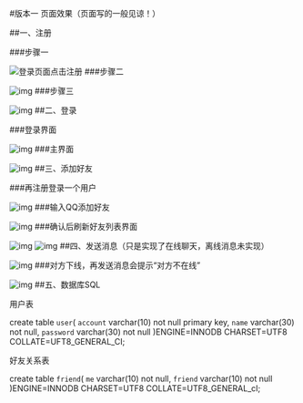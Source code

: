 #版本一   页面效果（页面写的一般见谅！）  


##一、注册  

###步骤一  

![登录页面点击注册](./images/register_step_1.png)
###步骤二  

![img](./images/register_step_2.png)
###步骤三  

![img](./images/register_step_3.png)
##二、登录  

###登录界面  

![img](./images/login_step_1.png)
###主界面  

![img](./images/login_step_2.png)
##三、添加好友  

###再注册登录一个用户  

![img](./images/addFriend_step_1.png)
###输入QQ添加好友  

![img](./images/addFriend_step_2.png)
###确认后刷新好友列表界面  

![img](./images/addFriend_step_3.png)
![img](./images/addFriend_step_4.png)
##四、发送消息（只是实现了在线聊天，离线消息未实现）  

![img](./images/chat_step_1.png)
###对方下线，再发送消息会提示“对方不在线”  

![img](./images/chat_step_2.png)
##五、数据库SQL  

用户表

create table `user`(
`account` varchar(10) not null primary key,
`name` varchar(30) not null,
`password` varchar(30) not null
)ENGINE=INNODB CHARSET=UTF8 COLLATE=UFT8_GENERAL_CI;

好友关系表

create table `friend`(
`me` varchar(10) not null,
`friend` varchar(10) not null
)ENGINE=INNODB CHARSET=UTF8 COLLATE=UTF8_GENERAL_cI;